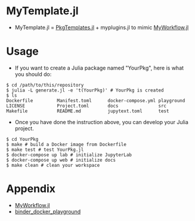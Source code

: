 # MyTemplate.jl

- MyTemplate.jl = [PkgTemplates.jl](https://github.com/invenia/PkgTemplates.jl) + myplugins.jl to mimic [MyWorkflow.jl](https://github.com/terasakisatoshi/MyWorkflow.jl)

# Usage

- If you want to create a Julia package named "YourPkg", here is what you should do:

```console
$ cd /path/to/this/repository
$ julia -L generate.jl -e 't(YourPkg)' # YourPkg is created
$ ls
Dockerfile         Manifest.toml      docker-compose.yml playground
LICENSE            Project.toml       docs               src
Makefile           README.md          jupytext.toml      test
```

- Once you have done the instruction above, you can develop your Julia project.

```console
$ cd YourPkg
$ make # build a Docker image from Dockerfile
$ make test # test YourPkg.jl
$ docker-compose up lab # initialize JupyterLab
$ docker-compose up web # initialize docs
$ make clean # clean your workspace
```

# Appendix

- [MyWorkflow.jl](https://github.com/terasakisatoshi/MyWorkflow.jl)
- [binder_docker_playground](https://github.com/terasakisatoshi/binder_docker_playground)
